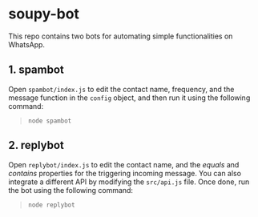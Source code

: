 # soupy-bot

This repo contains two bots for automating simple functionalities on WhatsApp.

## 1. spambot

Open `spambot/index.js` to edit the contact name, frequency, and the message function in the `config` object, and then run it using the following command:

> `node spambot`

## 2. replybot

Open `replybot/index.js` to edit the contact name, and the _equals_ and _contains_ properties for the triggering incoming message. You can also integrate a different API by modifying the `src/api.js` file. Once done, run the bot using the following command:

> `node replybot`

